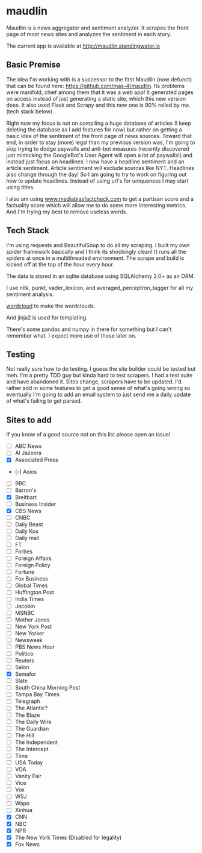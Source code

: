 # maudlin

Maudlin is a news aggregator and sentiment analyzer. It scrapes the front page of most news sites and analyzes the
sentiment in each story.

The current app is available at http://maudlin.standingwater.io

## Basic Premise

The idea I'm working with is a successor to the first Maudlin (now defunct) that can be found here: https://github.com/mas-4/maudlin. Its problems were manifold, chief among them that it was a web app! It generated pages on access instead of just generating a static site, which this new version does. It also used Flask and Scrapy and this new one is 90% rolled by me. (tech stack below)

Right now my focus is not on compiling a huge database of articles (I keep deleting the database as I add features for now) but rather on getting a basic idea of the sentiment of the front page of news sources. Toward that end, in order to stay (more) legal than my previous version was, I'm going to skip trying to dodge paywalls and anti-bot measures (recently discovered just mimicking the GoogleBot's User Agent will open a lot of paywalls!) and instead just focus on headlines. I now have a headline sentiment and an article sentiment. Article sentiment will exclude sources like NYT. Headlines also change through the day! So I am going to try to work on figuring out how to update headlines. Instead of using url's for uniqueness I may start using titles.

I also am using www.mediabiasfactcheck.com to get a partisan score and a factuality score which will allow me to do some more interesting metrics. And I'm trying my best to remove useless words.

## Tech Stack

I'm using requests and BeautifulSoup to do all my scraping. I built my own spider framework basically and I think its shockingly clean! It runs all the spiders at once in a multithreaded environment. The scrape and build is kicked off at the top of the hour every hour.

The data is stored in an sqlite database using SQLAlchemy 2.0+ as an ORM.

I use nltk, punkt, vader_lexicon, and averaged_perceptron_tagger for all my sentiment analysis.

[wordcloud](https://pypi.org/project/wordcloud/) to make the wordclouds.

And jinja2 is used for templating.

There's some pandas and numpy in there for something but I can't remember what. I expect more use of those later on.

## Testing

Not really sure how to do testing. I guess the site builder could be tested but meh. I'm a pretty TDD guy but kinda hard to test scrapers. I had a test suite and have abandoned it. Sites change, scrapers have to be updated. I'd rather add in some features to get a good sense of what's going wrong so eventually I'm going to add an email system to just send me a daily update of what's failing to get parsed.

## Sites to add

If you know of a good source not on this list please open an issue!

- [ ] ABC News
- [ ] Al Jazeera
- [X] Associated Press
- [-] Axios
- [ ] BBC
- [ ] Barron's
- [X] Breitbart
- [ ] Business Insider
- [X] CBS News
- [ ] CNBC
- [ ] Daily Beast
- [ ] Daily Kos
- [ ] Daily mail
- [ ] FT
- [ ] Forbes
- [ ] Foreign Affairs
- [ ] Foreign Policy
- [ ] Fortune
- [ ] Fox Business
- [ ] Global Times
- [ ] Huffington Post
- [ ] India Times
- [ ] Jacobin
- [ ] MSNBC
- [ ] Mother Jones
- [ ] New York Post
- [ ] New Yorker
- [ ] Newsweek
- [ ] PBS News Hour
- [ ] Politico
- [ ] Reuters
- [ ] Salon
- [X] Semafor
- [ ] Slate
- [ ] South China Morning Post
- [ ] Tampa Bay Times
- [ ] Telegraph
- [ ] The Atlantic?
- [ ] The Blaze
- [ ] The Daily Wire
- [ ] The Guardian
- [ ] The Hill
- [ ] The Independent
- [ ] The Intercept
- [ ] Time
- [ ] USA Today
- [ ] VOA
- [ ] Vanity Fair
- [ ] Vice
- [ ] Vox
- [ ] WSJ
- [ ] Wapo
- [ ] Xinhua
- [X] CNN
- [X] NBC
- [X] NPR
- [X] The New York Times (Disabled for legality)
- [x] Fox News